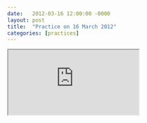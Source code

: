 ```yaml
---
date:   2012-03-16 12:00:00 -0000
layout: post
title:  "Practice on 16 March 2012"
categories: [practices]
---
```

<iframe src="https://www.youtube.com/embed/ho3tfOgEaVA?rel=0" allowfullscreen="allowfullscreen"></iframe>

